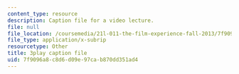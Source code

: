 ```yaml
---
content_type: resource
description: Caption file for a video lecture.
file: null
file_location: /coursemedia/21l-011-the-film-experience-fall-2013/7f9096a8c8d6d09e97cab870dd351ad4_HypQZfQPtYk.srt
file_type: application/x-subrip
resourcetype: Other
title: 3play caption file
uid: 7f9096a8-c8d6-d09e-97ca-b870dd351ad4
---
```

